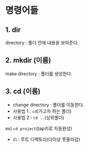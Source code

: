 # 명령어들

## 1. dir

directory : 폴더 안에 내용을 보여준다.

## 2. mkdir (이름)

make directory : 폴더를 생성한다.

## 3. cd (이름)

- change directory : 폴더를 이동한다.
- 사용법 1 : `cd`(가고자 하는 폴더)
- 사용법 2 : `cd ..`(상위폴더)

ex) `cd project`(tap키로 자동완성)

- c\ : 루트 디렉토리(더이상 못올라감)